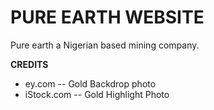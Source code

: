 # PURE EARTH WEBSITE
Pure earth a Nigerian based mining company.
 
**CREDITS**
- ey.com -- Gold Backdrop photo
- iStock.com -- Gold Highlight Photo